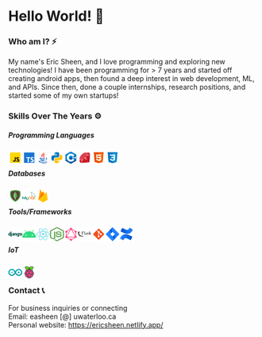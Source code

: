 # Hello World! 👋

### Who am I? ⚡️
My name's Eric Sheen, and I love programming and exploring new technologies! I have been programming for > 7 years and started off creating android apps, then found a deep interest in web development, ML, and APIs. Since then, done a couple internships, research positions, and started some of my own startups!             


### Skills Over The Years ⚙️
##### Programming Languages
<img align="left" src="./images/javascript.svg" width="28" height="28">
<img align="left" src="./images/typescript.svg" width="28" height="28">
<img align="left" src="./images/java.svg" width="28" height="28">
<img align="left" src="./images/python.svg" width="28" height="28">
<img align="left" src="./images/c++.svg" width="28" height="28">
<img align="left" src="./images/ruby.svg" width="28" height="28">
<img align="left" src="./images/html.svg" width="28" height="28">
<img align="left" src="./images/css3.svg" width="28" height="28"><br/>

#####  Databases
<img align="left" src="./images/mongodb.svg" width="28" height="28">
<img align="left" src="./images/mysql.svg" width="28" height="28">
<img align="left" src="./images/firebase.svg" width="28" height="28"><br/>

#####  Tools/Frameworks
<img align="left" src="./images/django.svg" width="28" height="28">
<img align="left" src="./images/android.svg" width="28" height="28">
<img align="left" src="./images/react.svg" width="28" height="28">
<img align="left" src="./images/node.png" width="28" height="28">
<img align="left" src="./images/graphql.svg" width="28" height="28">
<img align="left" src="./images/flask.svg" width="28" height="28">
<img align="left" src="./images/git.svg" width="28" height="28">
<img align="left" src="./images/jira.svg" width="28" height="28">
<img align="left" src="./images/confluence.svg" width="28" height="28"><br/>

##### IoT
<img align="left" src="./images/arduino.svg" width="28" height="28">
<img align="left" src="./images/raspberry-pi.svg" width="28" height="28"><br/>

### Contact 📞
For business inquiries or connecting\
Email: easheen [@] uwaterloo.ca\
Personal website: https://ericsheen.netlify.app/
